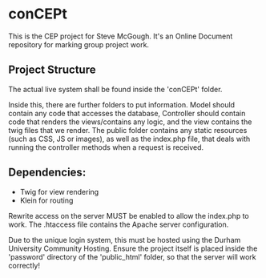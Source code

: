 # conCEPt
This is the CEP project for Steve McGough. It's an Online Document repository for marking group project work.

## Project Structure
The actual live system shall be found inside the 'conCEPt' folder.

Inside this, there are further folders to put information. Model should contain any code that accesses the database, Controller should contain code that renders the views/contains any logic, and the view contains the twig files that we render. The public folder contains any static resources (such as CSS, JS or images), as well as the index.php file, that deals with running the controller methods when a request is received.

## Dependencies:
+ Twig for view rendering
+ Klein for routing

Rewrite access on the server MUST be enabled to allow the index.php to work. The .htaccess file contains the Apache server configuration.

Due to the unique login system, this must be hosted using the Durham University Community Hosting.
Ensure the project itself is placed inside the 'password' directory of the 'public_html' folder, so that the server will work correctly!

